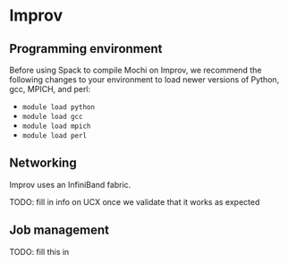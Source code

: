 Improv
======


Programming environment
-----------------------

Before using Spack to compile Mochi on Improv, we recommend the following
changes to your environment to load newer versions of Python, gcc, MPICH, and perl:

- `module load python`
- `module load gcc`
- `module load mpich`
- `module load perl`

Networking
----------

Improv uses an InfiniBand fabric.

TODO: fill in info on UCX once we validate that it works as expected

Job management
--------------

TODO: fill this in

